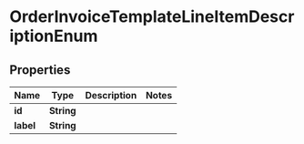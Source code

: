 
# OrderInvoiceTemplateLineItemDescriptionEnum

## Properties
Name | Type | Description | Notes
------------ | ------------- | ------------- | -------------
**id** | **String** |  | 
**label** | **String** |  | 



